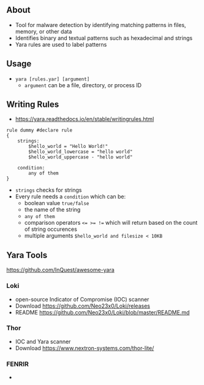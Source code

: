 
## About
- Tool for malware detection by identifying matching patterns in files, memory, or other data
- Identifies binary and textual patterns such as hexadecimal and strings
- Yara rules are used to label patterns

## Usage
- `yara [rules.yar] [argument]`
	- `argument` can be a file, directory, or process ID

## Writing Rules
- https://yara.readthedocs.io/en/stable/writingrules.html

```yara
rule dummy #declare rule
{
	strings:
		$hello_world = "Hello World!"
		$hello_world_lowercase = "hello world"
		$hello_world_uppercase - "hello world"
		
	condition:
		any of them
}
```

- `strings` checks for strings
- Every rule needs a `condition` which can be:
	- boolean value `true/false`
	- the name of the string
	- `any of them`
	- comparison operators `<= >= !=` which will return based on the count of string occurences
	- multiple arguments `$hello_world and filesize < 10KB`

## Yara Tools

https://github.com/InQuest/awesome-yara
### Loki
- open-source Indicator of Compromise (IOC) scanner
- Download https://github.com/Neo23x0/Loki/releases
- README https://github.com/Neo23x0/Loki/blob/master/README.md

### Thor
- IOC and Yara scanner
- Download https://www.nextron-systems.com/thor-lite/

### FENRIR
- 